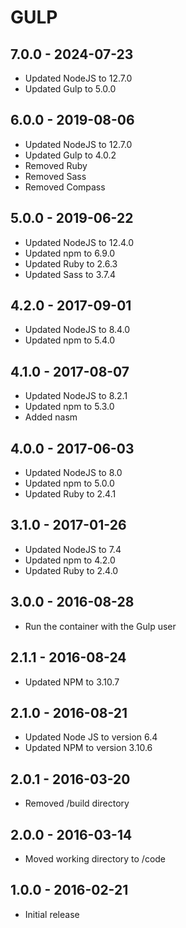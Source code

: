 # GULP

## 7.0.0 - 2024-07-23

- Updated NodeJS to 12.7.0
- Updated Gulp to 5.0.0

## 6.0.0 - 2019-08-06

- Updated NodeJS to 12.7.0
- Updated Gulp to 4.0.2
- Removed Ruby
- Removed Sass
- Removed Compass

## 5.0.0 - 2019-06-22

- Updated NodeJS to 12.4.0
- Updated npm to 6.9.0
- Updated Ruby to 2.6.3
- Updated Sass to 3.7.4

## 4.2.0 - 2017-09-01

- Updated NodeJS to 8.4.0
- Updated npm to 5.4.0

## 4.1.0 - 2017-08-07

- Updated NodeJS to 8.2.1
- Updated npm to 5.3.0
- Added nasm

## 4.0.0 - 2017-06-03

- Updated NodeJS to 8.0
- Updated npm to 5.0.0
- Updated Ruby to 2.4.1

## 3.1.0 - 2017-01-26

- Updated NodeJS to 7.4
- Updated npm to 4.2.0
- Updated Ruby to 2.4.0

## 3.0.0 - 2016-08-28

- Run the container with the Gulp user

## 2.1.1 - 2016-08-24

- Updated NPM to 3.10.7

## 2.1.0 - 2016-08-21

- Updated Node JS to version 6.4
- Updated NPM to version 3.10.6

## 2.0.1 - 2016-03-20

- Removed /build directory

## 2.0.0 - 2016-03-14

- Moved working directory to /code

## 1.0.0 - 2016-02-21

- Initial release

